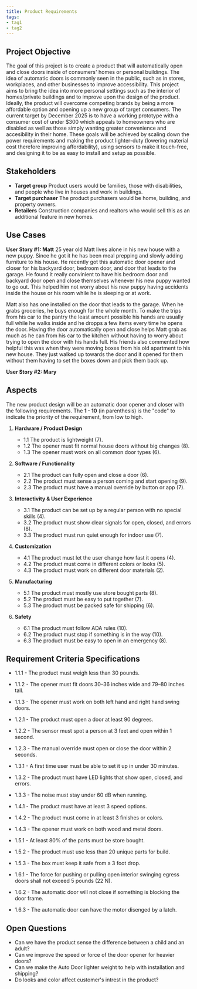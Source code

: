 ```yaml
---
title: Product Requirements
tags:
- tag1
- tag2
---
```


## Project Objective

The goal of this project is to create a product that will automatically open and close doors inside of consumers' homes or personal buildings. The idea of automatic doors is commonly seen in the public, such as in stores, workplaces, and other businesses to improve accessibility. This project aims to bring the idea into more personal settings such as the interior of homes/private buildings and to improve upon the design of the product. Ideally, the product will overcome competing brands by being a more affordable option and opening up a new group of target consumers. The current target by December 2025 is to have a working prototype with a consumer cost of under $300 which appeals to homeowners who are disabled as well as those simply wanting greater convenience and accesibility in their home. These goals will be achieved by scaling down the power requirements and making the product lighter-duty (lowering material cost therefore improving affordability), using sensors to make it touch-free, and designing it to be as easy to install and setup as possible.


## Stakeholders

- **Target group** Product users would be families, those with disabilities, and people who live in houses and work in buildings. 
- **Target purchaser** The product purchasers would be home, building, and property owners.
- **Retailers** Construction companies and realtors who would sell this as an additional feature in new homes. 


## Use Cases

**User Story #1: Matt**
25 year old Matt lives alone in his new house with a new puppy. Since he got it he has been meal prepping and slowly adding furniture to his house. He recently got this automatic door opener and closer for his backyard door, bedroom door, and door that leads to the garage. He found it really convinient to have his bedroom door and backyard door open and close themselves whenever his new puppy wanted to go out. This helped him not worry about his new puppy having accidents inside the house or his room while he is sleeping or at work. 

Matt also has one installed on the door that leads to the garage. When he grabs groceries, he buys enough for the whole month. To make the trips from his car to the pantry the least amount possible his hands are usually full while he walks inside and he dropps a few items every time he opens the door. Having the door automatically open and close helps Matt grab as much as he can from his car to the kitchen without having to worry about trying to open the door with his hands full. His friends also commented how helpful this was when they were moving boxes from his old apartment to his new house. They just walked up towards the door and it opened for them without them having to set the boxes down and pick them back up. 


**User Story #2: Mary**


## Aspects

The new product design will be an automatic door opener and closer with the following requirements. The **1 - 10** (in parenthesis) is the "code" to indicate the priority of the requirement, from low to high.

1. **Hardware / Product Design**
   * 1.1 The product is lightweight (7).
   * 1.2 The opener must fit normal house doors without big changes (8).
   * 1.3 The opener must work on all common door types (6).

1. **Software / Functionality**
   * 2.1 The product can fully open and close a door (6).
   * 2.2 The product must sense a person coming and start opening (9).
   * 2.3 The product must have a manual override by button or app (7).

1. **Interactivity & User Experience**
   * 3.1 The product can be set up by a regular person with no special skills (4).
   * 3.2 The product must show clear signals for open, closed, and errors (8).
   * 3.3 The product must run quiet enough for indoor use (7).

1. **Customization**
   * 4.1 The product must let the user change how fast it opens (4).
   * 4.2 The product must come in different colors or looks (5).
   * 4.3 The product must work on different door materials (2).

1. **Manufacturing**
   * 5.1 The product must mostly use store bought parts (8).
   * 5.2 The product must be easy to put together (7).
   * 5.3 The product must be packed safe for shipping (6).

1. **Safety**
   * 6.1 The product must follow ADA rules (10).
   * 6.2 The product must stop if something is in the way (10).
   * 6.3 The product must be easy to open in an emergency (8).


## Requirement Criteria Specifications

* 1.1.1 - The product must weigh less than 30 pounds.  
* 1.1.2 - The opener must fit doors 30–36 inches wide and 79–80 inches tall.  
* 1.1.3 - The opener must work on both left hand and right hand swing doors.  

* 1.2.1 - The product must open a door at least 90 degrees.  
* 1.2.2 - The sensor must spot a person at 3 feet and open within 1 second.  
* 1.2.3 - The manual override must open or close the door within 2 seconds.  

* 1.3.1 - A first time user must be able to set it up in under 30 minutes.  
* 1.3.2 - The product must have LED lights that show open, closed, and errors.  
* 1.3.3 - The noise must stay under 60 dB when running.  

* 1.4.1 - The product must have at least 3 speed options.  
* 1.4.2 - The product must come in at least 3 finishes or colors.  
* 1.4.3 - The opener must work on both wood and metal doors.  

* 1.5.1 - At least 80% of the parts must be store bought.  
* 1.5.2 - The product must use less than 20 unique parts for build.  
* 1.5.3 - The box must keep it safe from a 3 foot drop.  

* 1.6.1 - The force for pushing or pulling open interior swinging egress doors shall not exceed 5 pounds (22 N). 
* 1.6.2 - The automatic door will not close if something is blocking the door frame.
* 1.6.3 - The automatic door can have the motor disenged by a latch. 

## Open Questions

* Can we have the product sense the difference between a child and an adult? 
* Can we improve the speed or force of the door opener for heavier doors? 
* Can we make the Auto Door lighter weight to help with installation and shipping? 
* Do looks and color affect customer's intrest in the product? 
